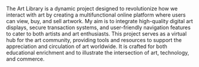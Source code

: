 
The Art Library is a dynamic project designed to revolutionize how we interact with art by creating a multifunctional online platform where users can view, buy, and sell artwork. My aim is to integrate high-quality digital art displays, secure transaction systems, and user-friendly navigation features to cater to both artists and art enthusiasts. This project serves as a virtual hub for the art community, providing tools and resources to support the appreciation and circulation of art worldwide. It is crafted for both educational enrichment and to illustrate the intersection of art, technology, and commerce.

